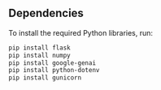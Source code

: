 ## Dependencies

To install the required Python libraries, run:

```bash
pip install flask
pip install numpy
pip install google-genai
pip install python-dotenv
pip install gunicorn

